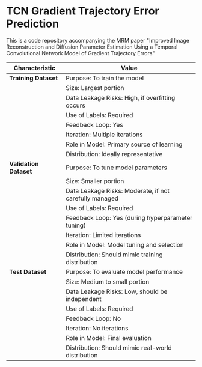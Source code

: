 # TCN Gradient Trajectory Error Prediction
This is a code repository accompanying the MRM paper "Improved Image Reconstruction and Diffusion Parameter Estimation Using a Temporal Convolutional Network Model of Gradient Trajectory Errors"

| Characteristic        | Value                      |
|-----------------------|---------------------------|
| **Training Dataset**  | Purpose: To train the model |
|                       | Size: Largest portion     |
|                       | Data Leakage Risks: High, if overfitting occurs |
|                       | Use of Labels: Required    |
|                       | Feedback Loop: Yes         |
|                       | Iteration: Multiple iterations |
|                       | Role in Model: Primary source of learning |
|                       | Distribution: Ideally representative |
| **Validation Dataset**| Purpose: To tune model parameters |
|                       | Size: Smaller portion       |
|                       | Data Leakage Risks: Moderate, if not carefully managed |
|                       | Use of Labels: Required      |
|                       | Feedback Loop: Yes (during hyperparameter tuning) |
|                       | Iteration: Limited iterations |
|                       | Role in Model: Model tuning and selection |
|                       | Distribution: Should mimic training distribution |
| **Test Dataset**      | Purpose: To evaluate model performance |
|                       | Size: Medium to small portion |
|                       | Data Leakage Risks: Low, should be independent |
|                       | Use of Labels: Required      |
|                       | Feedback Loop: No            |
|                       | Iteration: No iterations      |
|                       | Role in Model: Final evaluation |
|                       | Distribution: Should mimic real-world distribution |
